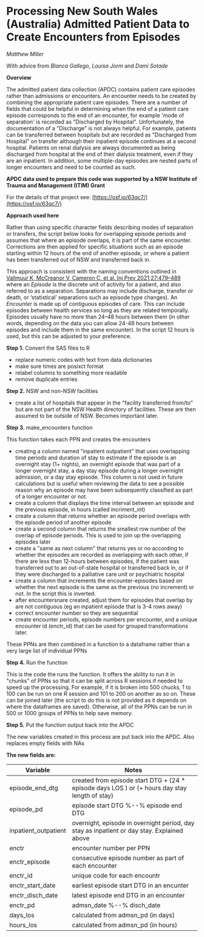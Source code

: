 # Processing New South Wales (Australia) Admitted Patient Data to Create Encounters from Episodes

_Matthew Miller_

  

With advice from _Blanca Gallego, Louisa Jorm_ and _Dami Sotade_

  

  

**Overview**

  

The admitted patient data collection (APDC) contains patient care episodes rather than admissions or encounters. An encounter needs to be created by combining the appropriate patient care episodes. There are a number of fields that could be helpful in determining when the end of a patient care episode corresponds to the end of an encounter, for example 'mode of separation' is recorded as "Discharged by Hospital". Unfortunately, the documentation of a "Discharge" is not always helpful. For example,
patients can be transferred between hospitals but are recorded as "Discharged from Hospital" on transfer although their inpatient episode continues at a second hospital. Patients on renal dialysis are always documented as being discharged from hospital at the end of their dialysis treatment, even if they are an inpatient. In addition, some multiple-day episodes are nested parts of longer encounters and need to be counted as such.

  

**APDC data used to prepare this code was supported by a NSW Institute of Trauma and Management (ITIM) Grant**

For the details of that project see: [https://osf.io/63qc7/](https://osf.io/63qc7/)

  

**Approach used here**

  

Rather than using specific character fields describing modes of separation or transfers, the script below looks for overlapping episode periods and assumes that where an episode overlaps, it is part of the same encounter. Corrections are then applied for specific situations such as an episode starting within 12 hours of the end of another episode, or where a patient has been transferred out of NSW and transferred back in.

  

This approach is consistent with the naming conventions outlined in [Vallmuur K, McCreanor V, Cameron C, et al. Inj Prev 2021;27:479–489](https://injuryprevention.bmj.com/content/27/5/479) where an _Episode_ is the discrete unit of activity for a patient, and also referred to as a separation. Separations may include discharge, transfer or death, or ‘statistical’ separations such as episode type changes). An _Encounter_ is made up of contiguous episodes of care. This can include episodes between health services so long as they are related temporally. Episodes usually have no more than 24–48 hours between them (in other words, depending on the data you can allow 24-48 hours between episodes and include them in the same encounter). In the script 12 hours is used, but this can be adjusted to your preference. 

  

**Step 1.** Convert the SAS files to R

  

*   replace numeric codes with text from data dictionaries
*   make sure times are posixct format
*   relabel columns to something more readable
*   remove duplicate entries

  

**Step 2.** NSW and non-NSW facilities

  

*   create a list of hospitals that appear in the "facility transferred from/to" but are not part of the NSW Health directory of facilities. These are then assumed to be outside of NSW. Becomes important later.

  

**Step 3.** make\_encounters function

  

This function takes each PPN and creates the encounters

  

*   creating a column named "inpatient outpatient" that uses overlapping time periods and duration of stay to estimate if the episode is an overnight stay (1+ nights), an overnight episode that was part of a longer overnight stay, a day stay episode during a longer overnight admission, or a day stay episode. This column is not used in future calculations but is useful when reviewing the data to see a possible reason why an episode may have been subsequently classified as part of a longer encounter or not.
*   create a column that displays the time interval between an episode and the previous episode, in hours (called incriment\_int)
*   create a column that returns whether an episode period overlaps with the episode period of another episode
*   create a second column that returns the smallest row number of the overlap of episode periods. This is used to join up the overlapping episodes later
*   create a "same as next column" that returns yes or no according to whether the episodes are recorded as overlapping with each other, if there are less than 12-hours between episodes, if the patient was transferred out to an out-of-state hospital or transferred back in, or if they were discharged to a palliative care unit or psychiatric hospital
*   create a column that increments the encounter-episodes based on whether the next episode is the same as the previous (no increment) or not. In the script this is inverted.
*   after encountersnare created, adjust them for episodes that overlap by are not contiguous (eg an inpatient episode that is 3-4 rows away)
*   correct encounter number so they are sequential
*   create encounter periods, episode numbers per encounter, and a unique encounter id (enctr\_id) that can be used for grouped transformations later.

  

These PPNs are then combined in a function to a dataframe rather than a very large list of individual PPNs

  

**Step 4.** Run the function

  

This is the code the runs the function. It offers the ability to run it in "chunks" of PPNs so that it can be split across R sessions if needed to speed up the processing. For example, if it is broken into 500 chucks, 1 to 100 can be run on one R session and 101 to 200 on another as so on. These can be joined later (the script to do this is not provided as it depends on where the dataframes are saved). Otherwise, all of the PPNs can be run in 500 or 1000 groups of PPNs to help save memory.

  

**Step 5.** Put the function output back into the APDC

  

The new variables created in this process are put back into the APDC. Also replaces empty fields with NAs

  

**The new fields are:**

| Variable | Notes |
| ---| --- |
| episode\_end\_dtg | created from episode start DTG + (24 \* episode days LOS ) or (+ hours day stay length of stay) |
| episode\_pd | episode start DTG %--% episode end DTG |
| inpatient\_outpatient | overnight, episode in overnight period, day stay as inpatient or day stay. Explained above |
| enctr | encounter number per PPN |
| enctr\_episode | consecutive episode number as part of each encounter |
| enctr\_id | unique code for each encountr |
| enctr\_start\_date | earliest episode start DTG in an encunter |
| enctr\_disch\_date | latest episode end DTG in an encounter |
| enctr\_pd | admsn\_date %--% disch\_date |
| days\_los | calculated from admsn\_pd (in days) |
| hours\_los | calculated from admsn\_pd (in hours) |
